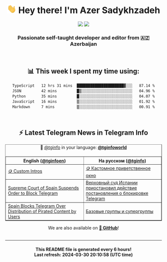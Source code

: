 <div align="center">
	<div>
		<h1>
      <img src="./assets/hi.gif" width="30px"> Hey there! I'm Azer Sadykhzadeh
    </h1>
    <img height="18" src="https://komarev.com/ghpvc/?username=sadykhzadeh&label=Views&color=2081c1&style=flat-square" />
		<a href="https://wakatime.com/Azer"> <img height="18" src="https://wakatime.com/badge/user/f80ae27a-c328-426f-a381-bc84136e2dd6.svg" /> </a>
    <h3>
      Passionate self-taught developer and editor from 🇦🇿 Azerbaijan
    </h3>
  </div>
  <br>

<h2>📊 This week I spent my time using:</h2>

<!--START_SECTION:waka-->

```txt
TypeScript   12 hrs 31 mins  █████████████████████▓░░░   87.14 %
JSON         42 mins         █▒░░░░░░░░░░░░░░░░░░░░░░░   04.96 %
Python       35 mins         █░░░░░░░░░░░░░░░░░░░░░░░░   04.07 %
JavaScript   16 mins         ▒░░░░░░░░░░░░░░░░░░░░░░░░   01.92 %
Markdown     7 mins          ▒░░░░░░░░░░░░░░░░░░░░░░░░   00.91 %
```

<!--END_SECTION:waka-->

<br>

<h2>⚡️ Latest Telegram News in Telegram Info</h2>
  <table border>
		<tr>
			<th width="50%">English (<a href="https://t.me/tginfoen">@tginfoen</a>)</th>
			<th>На русском (<a href="https://t.me/tginfo">@tginfo</a>)</th>
		</tr>
		<caption>🚩 <a href="https://t.me/tginfo">@tginfo</a> in your language: <a href="https://t.me/tginfoworld"><b>@tginfoworld</b></a><caption/>
  <tr><td><a href="https://t.me/tginfoen/1877">🪙 Custom Intros</a></td>
    <td><a href="https://t.me/tginfo/3972">🪙 Кастомное приветственное окно</a></td></tr><tr><td><a href="https://t.me/tginfoen/1876">Supreme Court of Spain Suspends Order to Block Telegram</a></td>
    <td><a href="https://t.me/tginfo/3971">Верховный суд Испании приостановил действие постановления о блокировке Telegram</a></td></tr><tr><td><a href="https://t.me/tginfoen/1875">Spain Blocks Telegram Over Distribution of Pirated Content by Users</a></td>
    <td><a href="https://t.me/tginfo/3970">Базовые группы и супергруппы</a></td></tr>
</table>
We are also available on <a href="https://github.com/tginfo"><b>🐙 GitHub</b></a>!
</div>

<br>
<hr>
<h4 align="center">This README file is generated <b>every 6 hours</b>!</br>Last refresh: <b>2024-03-30 20:10:58 (UTC time)</b></h4>
